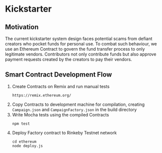 # Kickstarter

## Motivation
The current kickstarter system design faces potential scams from defiant creators who pocket funds for personal use. To combat such behaviour, we use an Ethereum Contract to govern the fund transfer process to only legitimate vendors. Contributors not only contribute funds but also approve payment requests created by the creators to pay their vendors.

## Smart Contract Development Flow
1. Create Contracts on Remix and run manual tests
    ```
    https://remix.ethereum.org/
    ```
2. Copy Contracts to development machine for compilation, creating `Campaign.json` and `CampaignFactory.json` in the build directory
3. Write Mocha tests using the compiled Contracts
    ```
    npm test
    ```
4. Deploy Factory contract to Rinkeby Testnet network
    ```
    cd ethereum
    node deploy.js
    ```